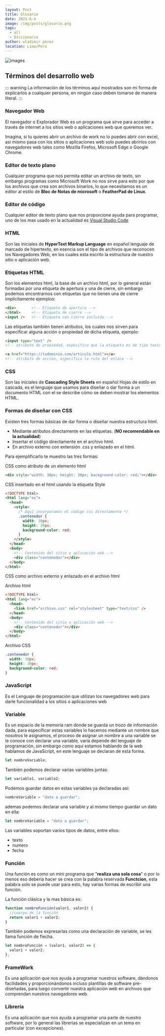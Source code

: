 ```yaml
---
layout: Post
title: Glosario
date: 2021-6-4
image: /img/posts/glosario.png
tags:
  - all
  - Diccionario
author: wladimir pérez
location: Lima/Perú
---
```


![images](/img/posts/glosario.png)

## Términos del desarrollo web

::: warning
La información de los términos aquí mostrados son mi forma de explicarlos a cualquier persona, en ningún caso deben tomarse de manera literal.
:::

### Navegador Web

El navegador o Explorador Web es un programa que sirve para acceder a través de internet a los sitios web o aplicaciones web que queremos ver.

Imagina, si tu quieres abrir un archivo de work no lo puedes abrir con excel, asi mismo pasa con los sitios o aplicaciones web solo puedes abrirlos con navegadores web tales como Mozilla Firefox, Microsoft Edge o Google Chrome.

### Editor de texto plano

Cualquier programa que nos permita editar un archivo de texto, sin embargo programas como Microsoft Work no nos sirve para esto por que los archivos que crea son archivos binarios, lo que necesitamos es un editor al estilo de **Bloc de Notas de microsoft** o **FeatherPad de Linux**.

### Editor de código

Cualquier editor de texto plano que nos proporcione ayuda para programar, uno de los mas usado en la actualidad es [Visual Studio Code](https://code.visualstudio.com/)

### HTML

Son las iniciales de **HyperText Markup Language** en español lenguaje de marcado de hipertexto, en esencia son el tipo de archivos que reconocen los Navegadores Web, en los cuales esta escrito la estructura de nuestro sitio o aplicación web.

### Etiquetas HTML

Son los elementos html, la base de un archivo html, por lo general están formadas por una etiqueta de apertura y una de cierre, sin embargo podemos encontrarnos con etiquetas que no tienen una de cierre implícitamente ejemplos:

```html
<div>       <!-- Etiqueta de apertura -->
</html>     <!-- Etiqueta de cierre -->
<input />   <!-- Etiqueta con cierre incluido -->
```

Las etiquetas también tienen atributos, los cuales nos sirven para especificar alguna acción o propiedad de dicha etiqueta, ejemplo:

```html
<input type="text" />
<!-- atributo de propiedad, especifica que la etiqueta es de tipo texto -->

<a href="https://tudominio.com/articulo.html"></a>
<!-- atributo de acción, especifica la ruta del enlace -->
```

### CSS

Son las iniciales de **Cascading Style Sheets** en español Hojas de estilo en cascada, es el lenguaje que usamos para diseñar o dar forma a un documento HTML con el se describe cómo se deben mostrar los elementos HTML.

### Formas de diseñar con CSS

Existen tres formas básicas de dar forma o diseñar nuestra estructura html.

- Mediante atributos directamente en las etiquetas. (**NO recomendable en la actualidad**)
- Insertar el código directamente en el archivo html.
- En archivo externo con extensión .css y enlazado en el html.

Para ejemplificarlo te muestro las tres formas:

CSS como atributo de un elemento html

```html
<div style="width: 30px; height: 30px; background-color: red;"></div>
```

CSS insertado en el html usando la etiqueta Style

```html
<!DOCTYPE html>
<html lang="es">
  <head>
    <style>
      /* Aquí incorporamos el código css directamente */
      .contenedor {
        width: 30px;
        height: 30px;
        background-color: red;
      }
    </style>
  </head>
  <body>
    <!-- Contenido del sitio o aplicación web -->
    <div class="contenedor"></div>
  </body>
</html>
```

CSS como archivo externo y enlazado en el archivo html

Archivo html

```html
<!DOCTYPE html>
<html lang="es">
  <head>
    <link href="archivo.css" rel="stylesheet" type="text/css" />
  </head>
  <body>
    <!-- Contenido del sitio o aplicación web -->
    <div class="contenedor"></div>
  </body>
</html>
```

Archivo CSS

```css
.contenedor {
  width: 30px;
  height: 30px;
  background-color: red;
}
```

### JavaScript

Es el Lenguaje de programación que utilizan los navegadores web para darle funcionalidad a los sitios o aplicaciones web

### Variable

Es un espacio de la memoria ram donde se guarda un trozo de información dada, para especificar estas variables lo hacemos mediante un nombre que nosotros le asignamos, el proceso de asignar un nombre a una variable se le conoce con declarar una variable, varia depende del lenguaje de programación, sin embargo como aquí estamos hablando de la web hablamos de JavaScript, en este lenguaje se declaran de esta forma.

```js
let nombreVariable;
```

También podemos declarar varias variables juntas:

```js
let variable1, variable2;
```

Podemos guardar datos en estas variables ya declaradas asi:

```js
nombreVariable = "dato a guardar";
```

ademas podemos declarar una variable y al mismo tiempo guardar un dato en ella:

```js
let nombreVariable = "dato a guardar";
```

Las variables soportan varios tipos de datos, entre ellos:

- texto
- numero
- fecha

### Función

Una función es como un mini programa que "**realiza una sola cosa**" o por lo menos eso debería hacer se crea con la palabra reservada **Functcion**, esta palabra solo se puede usar para esto, hay varias formas de escribir una función.

La función clásica y la mas básica es:

```js
function nombreFunción(valor1, valor2) {
  //cuerpo de la función
  return valor1 + valor2;
}
```

También podemos expresarlas como una declaración de variable, se les llama función de flecha.

```js
let nombreFunción = (valor1, valor2) => {
  valor1 + valor2;
};
```

### FrameWork

Es una aplicación que nos ayuda a programar nuestros software, dándonos facilidades y proporcionándonos incluso plantillas de software pre-diseñadas, para luego convertir nuestra aplicación web en archivos que comprendan nuestros navegadores web.

### Librería

Es una aplicación que nos ayuda a programar una parte de nuestro software, por lo general las librerías se especializan en un tema en particular (con excepciones).
